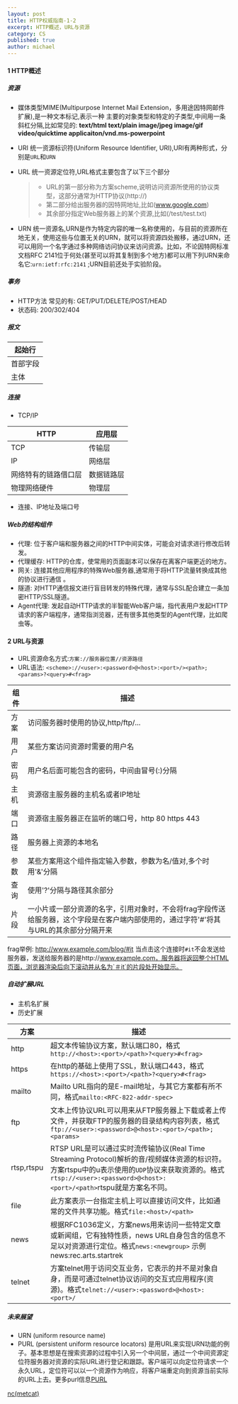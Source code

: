 ```yaml
---
layout: post
title: HTTP权威指南-1-2
excerpt: HTTP概述，URL与资源
category: CS
published: true
author: michael
---
```

#### 1 HTTP概述

##### 资源

- 媒体类型MIME(Multipurpose Internet Mail Extension，多用途因特网邮件扩展),是一种文本标记,表示一种
  主要的对象类型和特定的子类型,中间用一条斜杠分隔,比如常见的:
  **text/html  text/plain  image/jpeg  image/gif  video/quicktime  applicaiton/vnd.ms-powerpoint**
- URI 统一资源标识符(Uniform Resource Identifier, URI),URI有两种形式，分别是`URL`和`URN`
- URL 统一资源定位符,URL格式主要包含了以下三个部分

  > - URL的第一部分称为方案scheme,说明访问资源所使用的协议类型，这部分通常为HTTP协议(http://)
  > - 第二部分给出服务器的因特网地址,比如(www.google.com)
  > - 其余部分指定Web服务器上的某个资源,比如(/test/test.txt)

- URN 统一资源名,URN是作为特定内容的唯一名称使用的，与目前的资源所在地无关，使用这些与位置无关的URN，就可以将资源四处搬移，通过URN，还可以用同一个名字通过多种网络访问协议来访问资源。比如，不论因特网标准文档RFC 2141位于何处(甚至可以将其复制到多个地方)都可以用下列URN来命名它:`urn:ietf:rfc:2141` ;URN目前还处于实验阶段。

##### 事务

- HTTP方法 常见的有: GET/PUT/DELETE/POST/HEAD
- 状态码: 200/302/404

##### 报文

起始行 |
------|
首部字段|
主体   |

##### 连接

- TCP/IP

HTTP | 应用层|
-----|------|
TCP  | 传输层|
IP   | 网络层|
网络特有的链路借口层|数据链路层|
物理网络硬件|物理层|

- 连接、IP地址及端口号

##### Web的结构组件

- 代理: 位于客户端和服务器之间的HTTP中间实体，可能会对请求进行修改后转发。
- 代理缓存: HTTP的仓库，使常用的页面副本可以保存在离客户端更近的地方。
- 网关: 连接其他应用程序的特殊Web服务器,通常用于将HTTP流量转换成其他的协议进行通信 。
- 隧道: 对HTTP通信报文进行盲目转发的特殊代理，通常与SSL配合建立一条加密HTTP/SSL隧道。
- Agent代理: 发起自动HTTP请求的半智能Web客户端，指代表用户发起HTTP请求的客户端程序，通常指浏览器，还有很多其他类型的Agent代理，比如爬虫等。

#### 2 URL与资源

- URL资源命名方式:`方案://服务器位置//资源路径`
- URL语法: `<scheme>://<user>:<password>@<host>:<port>/><path>;<params>?<query>#<frag>`

组件  | 描述|
-----|-----|
方案|访问服务器时使用的协议,http/ftp/...|
用户|某些方案访问资源时需要的用户名|
密码|用户名后面可能包含的密码，中间由冒号(:)分隔|
主机|资源宿主服务器的主机名或者IP地址|
端口|资源宿主服务器正在监听的端口号，http 80 https 443|
路径|服务器上资源的本地名|
参数|某些方案用这个组件指定输入参数，参数为名/值对,多个时用'&'分隔|
查询|使用'?'分隔与路径其余部分|
片段|一小片或一部分资源的名字，引用对象时，不会将frag字段传送给服务器，这个字段是在客户端内部使用的，通过字符'#'将其与URL的其余部分分隔开来|

frag举例: http://www.example.com/blog/#it 当点击这个连接时`#it`不会发送给服务器，发送给服务器的是http://www.example.com，服务器将返回整个HTML页面，浏览器渲染后向下滚动并从名为`＃it`的片段处开始显示。

##### 自动扩展URL

- 主机名扩展
- 历史扩展

|方案|描述|
----|----|
http|超文本传输协议方案，默认端口80，格式`http://<host>:<port>/<path>?<query>#<frag>`|
https|在http的基础上使用了SSL，默认端口443，格式`https://<host>:<port>/<path>?<query>#<frag>`|
mailto|Mailto URL指向的是E-mail地址，与其它方案都有所不同，格式`mailto:<RFC-822-addr-spec>`|
ftp|文本上传协议URL可以用来从FTP服务器上下载或者上传文件，并获取FTP的服务器的目录结构内容列表，格式`ftp://<user>:<password>@<host>:<port>/<path>;<params>`|
rtsp,rtspu|RTSP URL是可以通过实时流传输协议(Real Time Streaming Protocol)解析的音/视频媒体资源的标识符。方案rtspu中的u表示使用的`UDP`协议来获取资源的。格式`rtsp://<user>:<password>@<host>:<port>/<path>`rtspu就是方案名不同。|
file|此方案表示一台指定主机上可以直接访问文件，比如通常的文件共享功能。格式`file:<host>/<path>`|
news|根据RFC1036定义，方案news用来访问一些特定文章或新闻组，它有独特性质，news URL自身包含的信息不足以对资源进行定位。格式`news:<newgroup>` 示例news:rec.arts.startrek|
telnet|方案telnet用于访问交互业务，它表示的并不是对象自身，而是可通过telnet协议访问的交互式应用程序(资源)。格式`telnet://<user>:<password>@<host>:<port>/`|

##### 未来展望

- URN (uniform resource name)
- PURL (persistent uniform resource locators) 是用URL来实现URN功能的例子。基本思想是在搜索资源的过程中引入另一个中间层，通过一个中间资源定位符服务器对资源的实际URL进行登记和跟踪。客户端可以向定位符请求一个永久URL，定位符可以以一个资源作为响应，将客户端重定向到资源当前实际的URL上去。更多purl信息[PURL](http://purl.oclc.org)

[nc(metcat)](http://en.wikipedia.org/wiki/Netcat)

